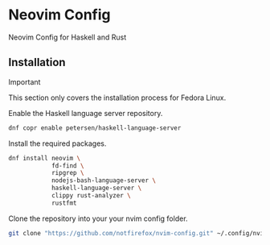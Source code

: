 # Neovim Config
Neovim Config for Haskell and Rust

## Installation

> [!IMPORTANT]
> This section only covers the installation process for Fedora Linux.

Enable the Haskell language server repository.
```sh
dnf copr enable petersen/haskell-language-server
```
Install the required packages.
```sh
dnf install neovim \
            fd-find \
            ripgrep \
            nodejs-bash-language-server \
            haskell-language-server \
            clippy rust-analyzer \
            rustfmt
```

Clone the repository into your your nvim config folder.
```sh
git clone "https://github.com/notfirefox/nvim-config.git" ~/.config/nvim
```
